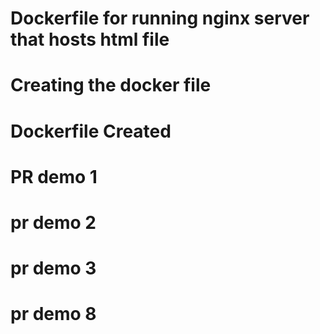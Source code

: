 # Dockerfile for running nginx server that hosts html file
# Creating the docker file 
# Dockerfile Created  
# PR demo 1
# pr demo 2
# pr demo 3
# pr demo 8